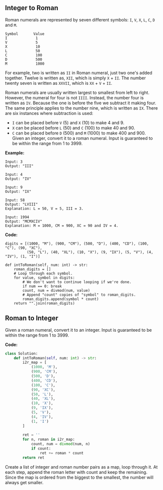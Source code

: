 ## Integer to Roman
Roman numerals are represented by seven different symbols: `I`, `V`, `X`, `L`, `C`, `D` and `M`.

```
Symbol       Value
I             1
V             5
X             10
L             50
C             100
D             500
M             1000
```
For example, two is written as `II` in Roman numeral, just two one's added together. Twelve is written as, `XII`, which is simply `X` + `II`. The number twenty seven is written as `XXVII`, which is `XX` + `V` + `II`.

Roman numerals are usually written largest to smallest from left to right. However, the numeral for four is not `IIII`. Instead, the number four is written as `IV`. Because the one is before the five we subtract it making four. The same principle applies to the number nine, which is written as `IX`. There are six instances where subtraction is used:

* `I` can be placed before `V` (5) and `X` (10) to make 4 and 9. 
* `X` can be placed before `L` (50) and `C` (100) to make 40 and 90.
* `C` can be placed before `D` (500) and `M` (1000) to make 400 and 900.
Given an integer, convert it to a roman numeral. Input is guaranteed to be within the range from 1 to 3999.

**Example:**

```
Input: 3
Output: "III"
```
```
Input: 4
Output: "IV"
```
```
Input: 9
Output: "IX"
```
```
Input: 58
Output: "LVIII"
Explanation: L = 50, V = 5, III = 3.
```
```
Input: 1994
Output: "MCMXCIV"
Explanation: M = 1000, CM = 900, XC = 90 and IV = 4.
```
**Code:**

```
digits = [(1000, "M"), (900, "CM"), (500, "D"), (400, "CD"), (100, "C"), (90, "XC"), 
          (50, "L"), (40, "XL"), (10, "X"), (9, "IX"), (5, "V"), (4, "IV"), (1, "I")]

def intToRoman(self, num: int) -> str:
    roman_digits = []
    # Loop through each symbol.
    for value, symbol in digits:
        # We don't want to continue looping if we're done.
        if num == 0: break
        count, num = divmod(num, value)
        # Append "count" copies of "symbol" to roman_digits.
        roman_digits.append(symbol * count)
    return "".join(roman_digits)
```
## Roman to Integer
Given a roman numeral, convert it to an integer. Input is guaranteed to be within the range from 1 to 3999.

**Code:**

```python
class Solution:
    def intToRoman(self, num: int) -> str:
        i2r_map = [
            (1000, 'M'),
            (900, 'CM'),
            (500, 'D'),
            (400, 'CD'),
            (100, 'C'),
            (90, 'XC'),
            (50, 'L'),
            (40, 'XL'),
            (10, 'X'),
            (9, 'IX'),
            (5, 'V'),
            (4, 'IV'),
            (1, 'I')
        ]
        
        ret = ''
        for n, roman in i2r_map:
            count, num = divmod(num, n)
            if count:
                ret += roman * count
        return ret
```
Create a list of integer and roman number pairs as a map, loop through it. At each step, append the roman letter with count and keep the remaining. Since the map is ordered from the biggest to the smallest, the number will always get smaller.
